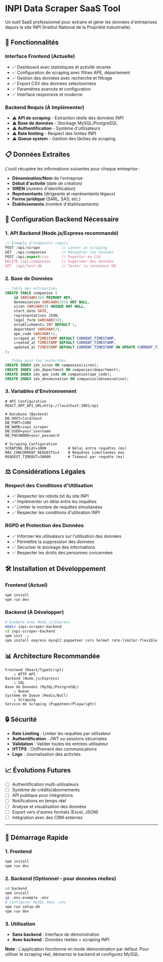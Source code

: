 # INPI Data Scraper SaaS Tool

Un outil SaaS professionnel pour extraire et gérer les données d'entreprises depuis le site INPI (Institut National de la Propriété Industrielle).

## 🚀 Fonctionnalités

### Interface Frontend (Actuelle)
- ✅ Dashboard avec statistiques et activité récente
- ✅ Configuration de scraping avec filtres APE, département
- ✅ Gestion des données avec recherche et filtrage
- ✅ Export CSV des données sélectionnées
- ✅ Paramètres avancés et configuration
- ✅ Interface responsive et moderne

### Backend Requis (À Implémenter)
- ⚠️ **API de scraping** - Extraction réelle des données INPI
- ⚠️ **Base de données** - Stockage MySQL/PostgreSQL
- ⚠️ **Authentification** - Système d'utilisateurs
- ⚠️ **Rate limiting** - Respect des limites INPI
- ⚠️ **Queue system** - Gestion des tâches de scraping

## 📋 Données Extraites

L'outil récupère les informations suivantes pour chaque entreprise :
- **Dénomination/Nom** de l'entreprise
- **Début d'activité** (date de création)
- **SIREN** (numéro d'identification)
- **Représentants** (dirigeants et représentants légaux)
- **Forme juridique** (SARL, SAS, etc.)
- **Établissements** (nombre d'établissements)

## 🔧 Configuration Backend Nécessaire

### 1. API Backend (Node.js/Express recommandé)

```javascript
// Exemple d'endpoints requis
POST /api/scrape          // Lancer un scraping
GET  /api/companies       // Récupérer les données
POST /api/export/csv      // Exporter en CSV
DELETE /api/companies     // Supprimer des données
GET  /api/test-db         // Tester la connexion DB
```

### 2. Base de Données

```sql
-- Table des entreprises
CREATE TABLE companies (
    id VARCHAR(36) PRIMARY KEY,
    denomination VARCHAR(255) NOT NULL,
    siren VARCHAR(9) UNIQUE NOT NULL,
    start_date DATE,
    representatives JSON,
    legal_form VARCHAR(50),
    establishments INT DEFAULT 1,
    department VARCHAR(3),
    ape_code VARCHAR(5),
    scraped_at TIMESTAMP DEFAULT CURRENT_TIMESTAMP,
    created_at TIMESTAMP DEFAULT CURRENT_TIMESTAMP,
    updated_at TIMESTAMP DEFAULT CURRENT_TIMESTAMP ON UPDATE CURRENT_TIMESTAMP
);

-- Index pour les recherches
CREATE INDEX idx_siren ON companies(siren);
CREATE INDEX idx_department ON companies(department);
CREATE INDEX idx_ape_code ON companies(ape_code);
CREATE INDEX idx_denomination ON companies(denomination);
```

### 3. Variables d'Environnement

```env
# API Configuration
REACT_APP_API_URL=http://localhost:3001/api

# Database (Backend)
DB_HOST=localhost
DB_PORT=3306
DB_NAME=inpi_scraper
DB_USER=your_username
DB_PASSWORD=your_password

# Scraping Configuration
SCRAPING_DELAY=1000          # Délai entre requêtes (ms)
MAX_CONCURRENT_REQUESTS=3    # Requêtes simultanées max
REQUEST_TIMEOUT=30000        # Timeout par requête (ms)
```

## ⚖️ Considérations Légales

### Respect des Conditions d'Utilisation
- ✅ Respecter les robots.txt du site INPI
- ✅ Implémenter un délai entre les requêtes
- ✅ Limiter le nombre de requêtes simultanées
- ✅ Respecter les conditions d'utilisation INPI

### RGPD et Protection des Données
- ✅ Informer les utilisateurs sur l'utilisation des données
- ✅ Permettre la suppression des données
- ✅ Sécuriser le stockage des informations
- ✅ Respecter les droits des personnes concernées

## 🛠️ Installation et Développement

### Frontend (Actuel)
```bash
npm install
npm run dev
```

### Backend (À Développer)
```bash
# Exemple avec Node.js/Express
mkdir inpi-scraper-backend
cd inpi-scraper-backend
npm init -y
npm install express mysql2 puppeteer cors helmet rate-limiter-flexible
```

## 📊 Architecture Recommandée

```
Frontend (React/TypeScript)
    ↓ HTTP API
Backend (Node.js/Express)
    ↓ SQL
Base de Données (MySQL/PostgreSQL)
    ↓ Queue
Système de Queue (Redis/Bull)
    ↓ Scraping
Service de Scraping (Puppeteer/Playwright)
```

## 🔒 Sécurité

- **Rate Limiting** : Limiter les requêtes par utilisateur
- **Authentification** : JWT ou sessions sécurisées
- **Validation** : Valider toutes les entrées utilisateur
- **HTTPS** : Chiffrement des communications
- **Logs** : Journalisation des activités

## 📈 Évolutions Futures

- [ ] Authentification multi-utilisateurs
- [ ] Système de crédits/abonnements
- [ ] API publique pour intégrations
- [ ] Notifications en temps réel
- [ ] Analyse et visualisation des données
- [ ] Export vers d'autres formats (Excel, JSON)
- [ ] Intégration avec des CRM externes

---

## 🚀 Démarrage Rapide

### 1. Frontend
```bash
npm install
npm run dev
```

### 2. Backend (Optionnel - pour données réelles)
```bash
cd backend
npm install
cp .env.example .env
# Configurer MySQL dans .env
npm run setup-db
npm run dev
```

### 3. Utilisation
- **Sans backend** : Interface de démonstration
- **Avec backend** : Données réelles + scraping INPI

**Note** : L'application fonctionne en mode démonstration par défaut. Pour utiliser le scraping réel, démarrez le backend et configurez MySQL.